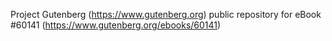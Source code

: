 Project Gutenberg (https://www.gutenberg.org) public repository for eBook #60141 (https://www.gutenberg.org/ebooks/60141)
